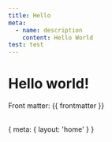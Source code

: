 ```yaml
---
title: Hello
meta:
  - name: description
    content: Hello World
test: test
---
```


<h1>Hello world!</h1>

Front matter: {{ frontmatter }}

<script setup>
import Counter2 from '../Counter2.vue'
</script>

<Counter />
<br>
<Counter2 />

<route>
{
  meta: {
    layout: 'home'
  }
}
</route>
